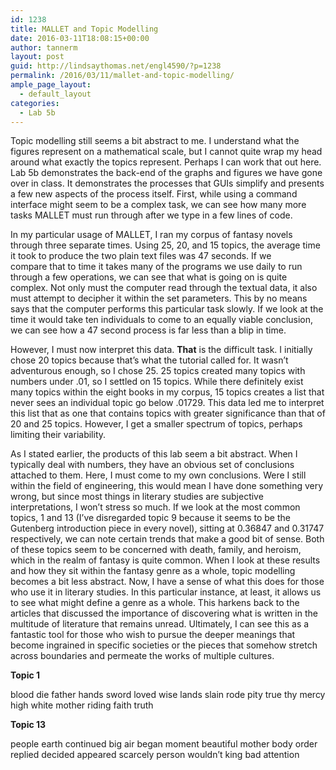 ```yaml
---
id: 1238
title: MALLET and Topic Modelling
date: 2016-03-11T18:08:15+00:00
author: tannerm
layout: post
guid: http://lindsaythomas.net/engl4590/?p=1238
permalink: /2016/03/11/mallet-and-topic-modelling/
ample_page_layout:
  - default_layout
categories:
  - Lab 5b
---
```

Topic modelling still seems a bit abstract to me. I understand what the figures represent on a mathematical scale, but I cannot quite wrap my head around what exactly the topics represent. Perhaps I can work that out here. Lab 5b demonstrates the back-end of the graphs and figures we have gone over in class. It demonstrates the processes that GUIs simplify and presents a few new aspects of the process itself. First, while using a command interface might seem to be a complex task, we can see how many more tasks MALLET must run through after we type in a few lines of code.

In my particular usage of MALLET, I ran my corpus of fantasy novels through three separate times. Using 25, 20, and 15 topics, the average time it took to produce the two plain text files was 47 seconds. If we compare that to time it takes many of the programs we use daily to run through a few operations, we can see that what is going on is quite complex. Not only must the computer read through the textual data, it also must attempt to decipher it within the set parameters. This by no means says that the computer performs this particular task slowly. If we look at the time it would take ten individuals to come to an equally viable conclusion, we can see how a 47 second process is far less than a blip in time.

However, I must now interpret this data. **That** is the difficult task. I initially chose 20 topics because that&#8217;s what the tutorial called for. It wasn&#8217;t adventurous enough, so I chose 25. 25 topics created many topics with numbers under .01, so I settled on 15 topics. While there definitely exist many topics within the eight books in my corpus, 15 topics creates a list that never sees an individual topic go below .01729. This data led me to interpret this list that as one that contains topics with greater significance than that of 20 and 25 topics. However, I get a smaller spectrum of topics, perhaps limiting their variability.

As I stated earlier, the products of this lab seem a bit abstract. When I typically deal with numbers, they have an obvious set of conclusions attached to them. Here, I must come to my own conclusions. Were I still within the field of engineering, this would mean I have done something very wrong, but since most things in literary studies are subjective interpretations, I won&#8217;t stress so much. If we look at the most common topics, 1 and 13 (I&#8217;ve disregarded topic 9 because it seems to be the Gutenberg introduction piece in every novel), sitting at 0.36847 and 0.31747 respectively, we can note certain trends that make a good bit of sense. Both of these topics seem to be concerned with death, family, and heroism, which in the realm of fantasy is quite common. When I look at these results and how they sit within the fantasy genre as a whole, topic modelling becomes a bit less abstract. Now, I have a sense of what this does for those who use it in literary studies. In this particular instance, at least, it allows us to see what might define a genre as a whole. This harkens back to the articles that discussed the importance of discovering what is written in the multitude of literature that remains unread. Ultimately, I can see this as a fantastic tool for those who wish to pursue the deeper meanings that become ingrained in specific societies or the pieces that somehow stretch across boundaries and permeate the works of multiple cultures.

**Topic 1**

blood die father hands sword loved wise lands slain rode pity true thy mercy high white mother riding faith truth

**Topic 13**

people earth continued big air began moment beautiful mother body order replied decided appeared scarcely person wouldn&#8217;t king bad attention

&nbsp;

&nbsp;